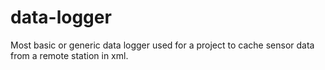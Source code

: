 # data-logger
Most basic or generic data logger used for a project to cache sensor data from a remote station in xml.

